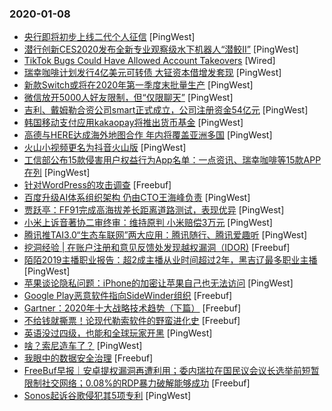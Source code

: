 ### 2020-01-08

* [央行即将初步上线二代个人征信](https://www.pingwest.com/w/202567) [PingWest]
* [潜行创新CES2020发布全新专业观察级水下机器人“潜鲛Ⅱ”](https://www.pingwest.com/w/202564) [PingWest]
* [TikTok Bugs Could Have Allowed Account Takeovers](https://www.wired.com/story/tiktok-bugs-account-takeover) [Wired]
* [瑞幸咖啡计划发行4亿美元可转债 大钲资本借增发套现](https://www.pingwest.com/w/202562) [PingWest]
* [新款Switch或将在2020年第一季度末批量生产](https://www.pingwest.com/w/202559) [PingWest]
* [微信放开5000人好友限制，但“仅限聊天”](https://www.pingwest.com/w/202558) [PingWest]
* [吉利、戴姆勒合资公司smart正式成立，公司注册资金54亿元](https://www.pingwest.com/w/202556) [PingWest]
* [韩国移动支付应用kakaopay将推出货币基金](https://www.pingwest.com/w/202555) [PingWest]
* [高德与HERE达成海外地图合作 年内将覆盖亚洲多国](https://www.pingwest.com/w/202549) [PingWest]
* [火山小视频更名为抖音火山版](https://www.pingwest.com/w/202546) [PingWest]
* [工信部公布15款侵害用户权益行为App名单：一点资讯、瑞幸咖啡等15款APP在列](https://www.pingwest.com/w/202543) [PingWest]
* [针对WordPress的攻击调查](https://www.freebuf.com/articles/network/224520.html) [Freebuf]
* [百度升级AI体系组织架构 仍由CTO王海峰负责](https://www.pingwest.com/w/202542) [PingWest]
* [贾跃亭：FF91完成高海拔差长距离道路测试，表现优异](https://www.pingwest.com/w/202540) [PingWest]
* [小米上诉音著协二审终审：维持原判 小米赔偿3万元](https://www.pingwest.com/w/202539) [PingWest]
* [腾讯推TAI3.0“生态车联网”两大应用：腾讯随行、腾讯爱趣听](https://www.pingwest.com/w/202538) [PingWest]
* [挖洞经验 | 在账户注册和意见反馈处发现越权漏洞（IDOR)](https://www.freebuf.com/vuls/223987.html) [Freebuf]
* [陌陌2019主播职业报告：超2成主播从业时间超过2年，黑吉辽最多职业主播](https://www.pingwest.com/w/202526) [PingWest]
* [苹果谈论隐私问题：iPhone的加密让苹果自己也无法访问](https://www.pingwest.com/w/202518) [PingWest]
* [Google Play恶意软件指向SideWinder组织](https://www.freebuf.com/articles/terminal/224707.html) [Freebuf]
* [Gartner：2020年十大战略技术趋势（下篇）](https://www.freebuf.com/articles/paper/223963.html) [Freebuf]
* [不给钱就撕票！论现代勒索软件的野蛮进化史](https://www.freebuf.com/articles/system/224099.html) [Freebuf]
* [英语没过四级，也能和全球玩家开黑](https://www.pingwest.com/a/199804) [PingWest]
* [啥？索尼造车了？](https://www.pingwest.com/a/202439) [PingWest]
* [我眼中的数据安全治理](https://www.freebuf.com/articles/database/224617.html) [Freebuf]
* [FreeBuf早报｜安卓提权漏洞再遭利用；委内瑞拉在国民议会议长选举前短暂限制社交网络；0.08%的RDP暴力破解能够成功](https://www.freebuf.com/news/224831.html) [Freebuf]
* [Sonos起诉谷歌侵犯其5项专利](https://www.pingwest.com/w/202505) [PingWest]
